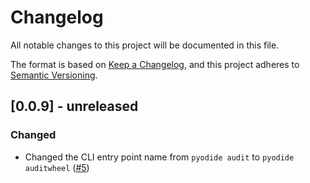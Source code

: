 # Changelog

All notable changes to this project will be documented in this file.

The format is based on [Keep a Changelog](https://keepachangelog.com/en/1.0.0/),
and this project adheres to [Semantic Versioning](https://semver.org/spec/v2.0.0.html).

## [0.0.9] - unreleased

### Changed

 - Changed the CLI entry point name from `pyodide audit` to `pyodide auditwheel`
 ([#5](https://github.com/ryanking13/auditwheel-emscripten/pull/5))
